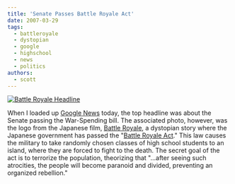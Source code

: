 ```yaml
---
title: 'Senate Passes Battle Royale Act'
date: 2007-03-29
tags:
  - battleroyale
  - dystopian
  - google
  - highschool
  - news
  - politics
authors:
  - scott
---
```


[![Battle Royale Headline](/images/438784276_71ac492f99.jpg)](http://www.flickr.com/photos/spaceninja/438784276/)

When I loaded up [Google News](http://news.google.com/) today, the top headline was about the Senate passing the War-Spending bill. The associated photo, however, was the logo from the Japanese film, [Battle Royale](http://en.wikipedia.org/wiki/Battle_Royale_%28film%29), a dystopian story where the Japanese government has passed the "[Battle Royale Act](http://en.wikipedia.org/wiki/Battle_Royale)." This law causes the military to take randomly chosen classes of high school students to an island, where they are forced to fight to the death. The secret goal of the act is to terrorize the population, theorizing that "...after seeing such atrocities, the people will become paranoid and divided, preventing an organized rebellion."
